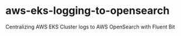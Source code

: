 # aws-eks-logging-to-opensearch
Centralizing AWS EKS Cluster logs to AWS OpenSearch with Fluent Bit
